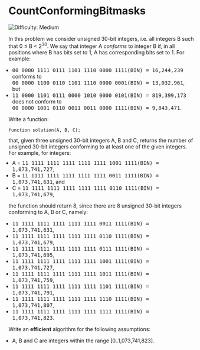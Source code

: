 
# CountConformingBitmasks

![Difficulty: Medium](https://img.shields.io/badge/Difficulty-Medium-yellow)

In this problem we consider unsigned 30-bit integers, i.e.&nbsp;all integers B such that 0 ≤ B &lt; 2<sup>30</sup>.
We say that integer A <i>conforms</i> to integer B if, in all positions where B has bits set to 1, A has corresponding bits set to 1.
For example:
<ul style="margin: 10px;padding: 0px;"><li><tt style="white-space:pre-wrap">00 0000 1111 0111 1101 1110 0000 1111(BIN) = 16,244,239</tt> conforms to <br>
 <tt style="white-space:pre-wrap">00 0000 1100 0110 1101 1110 0000 0001(BIN) = 13,032,961</tt>, but</li>
<li><tt style="white-space:pre-wrap">11 0000 1101 0111 0000 1010 0000 0101(BIN) = 819,399,173</tt> does not conform to <br>
 <tt style="white-space:pre-wrap">00 0000 1001 0110 0011 0011 0000 1111(BIN) = 9,843,471</tt>.</li>
</ul>

Write a function:
<p style="font-family: monospace; font-size: 9pt; display: block; white-space: pre-wrap"><tt>function solution(A, B, C);</tt></p>
that, given three unsigned 30-bit integers A, B and C, returns the number of unsigned 30-bit integers conforming to at least one of the given integers.
For example, for integers:
<ul style="margin: 10px;padding: 0px;"><li>A = <tt style="white-space:pre-wrap">11 1111 1111 1111 1111 1111 1001 1111(BIN) = 1,073,741,727</tt>,</li>
<li>B = <tt style="white-space:pre-wrap">11 1111 1111 1111 1111 1111 0011 1111(BIN) = 1,073,741,631</tt>, and</li>
<li>C = <tt style="white-space:pre-wrap">11 1111 1111 1111 1111 1111 0110 1111(BIN) = 1,073,741,679</tt>,</li>
</ul>

the function should return 8, since there are 8 unsigned 30-bit integers conforming to A, B or C, namely:
<ul style="margin: 10px;padding: 0px;"><li><tt style="white-space:pre-wrap">11 1111 1111 1111 1111 1111 0011 1111(BIN) = 1,073,741,631</tt>,</li>
<li><tt style="white-space:pre-wrap">11 1111 1111 1111 1111 1111 0110 1111(BIN) = 1,073,741,679</tt>,</li>
<li><tt style="white-space:pre-wrap">11 1111 1111 1111 1111 1111 0111 1111(BIN) = 1,073,741,695</tt>,</li>
<li><tt style="white-space:pre-wrap">11 1111 1111 1111 1111 1111 1001 1111(BIN) = 1,073,741,727</tt>,</li>
<li><tt style="white-space:pre-wrap">11 1111 1111 1111 1111 1111 1011 1111(BIN) = 1,073,741,759</tt>,</li>
<li><tt style="white-space:pre-wrap">11 1111 1111 1111 1111 1111 1101 1111(BIN) = 1,073,741,791</tt>,</li>
<li><tt style="white-space:pre-wrap">11 1111 1111 1111 1111 1111 1110 1111(BIN) = 1,073,741,807</tt>,</li>
<li><tt style="white-space:pre-wrap">11 1111 1111 1111 1111 1111 1111 1111(BIN) = 1,073,741,823</tt>.</li>
</ul>

Write an <b><b>efficient</b></b> algorithm for the following assumptions:
<ul style="margin: 10px;padding: 0px;"><li>A, B and C are integers within the range [<span class="number">0</span>..<span class="number">1,073,741,823</span>].</li>
</ul>


